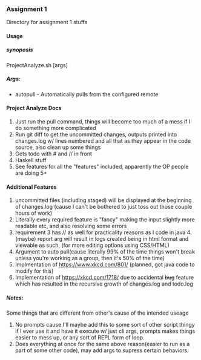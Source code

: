 ### Assignment 1
Directory for assignment 1 stuffs

#### Usage

##### synoposis
ProjectAnalyze.sh [args]

##### Args:

- autopull - Automatically pulls from the configured remote



#### Project Analyze Docs
1. Just run the pull command, things will become too much of a mess if I do something more complicated
2. Run git diff to get the uncommitted changes, outputs printed into changes.log w/ lines numbered and all that as they appear in the code source, also clean up some things
3. Gets todo with # and // in front
4. Haskell stuff
5. See features for all the "features" included, apparently the OP people are doing 5+

#### Additional Features
1. uncommitted files (including staged) will be displayed at the beginning of changes.log (cause I can't be bothered to just toss out those couple hours of work)
2. Literally every required feature is "fancy" making the input slightly more readable etc, and also resolving some errors
3. requirement 3 has // as well for practicality reasons as I code in java
4.(maybe) report arg will result in logs created being in html format and viewable as such, (for more editing options using CSS/HTML)
5. Argument to auto pull(cause literally 99% of the time things won't break unless you're working as a group, then it's 50% of the time)
6. Implmentation of https://www.xkcd.com/801/ (planned, got java code to modify for this)
7. Implementation of https://xkcd.com/1718/ due to accidental ~~bug~~ feature which has resulted in the recursive growth of changes.log and todo.log 
##### Notes:

Some things that are different from other's cause of the intended useage

1. No prompts cause I'll maybe add this to some sort of other script thingy if I ever use it and have it execute w/ just cli args, prompts makes things easier to mess up, or any sort of REPL form of loop.
2. Does everything at once for the same above reason(easier to run as a part of some other code), may add args to supress certain behaviors.
